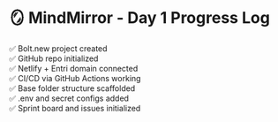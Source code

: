 # 🪞 MindMirror - Day 1 Progress Log

✅ Bolt.new project created  
✅ GitHub repo initialized  
✅ Netlify + Entri domain connected  
✅ CI/CD via GitHub Actions working  
✅ Base folder structure scaffolded  
✅ .env and secret configs added  
✅ Sprint board and issues initialized


